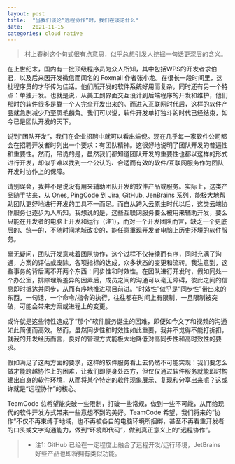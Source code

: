 ```yaml
---
layout: post
title:  "当我们谈论“远程协作”时，我们在谈论什么"
date:   2021-11-15
categories: cloud native
---
```

> 村上春树这个句式很有点意思，似乎总想引发人挖掘一句话更深层的含义。

在上世纪末，国内有一批顶级程序员为众人所知，其中包括WPS的开发者求伯君，以及后来因开发微信而闻名的 Foxmail 作者张小龙。在很长一段时间里，这批程序员的才华传为佳话。他们所开发的软件系统好用而复杂，同时还有另一个特点：单独开发。也就是说，从美工到界面交互设计到后端程序的开发和维护，他们那时的软件很多是靠一个人完全开发出来的。而进入互联网时代后，这样的软件产品就急剧减少乃至凤毛麟角。我们可以说，软件开发单打独斗的时代已经结束，如今已是团队开发的天下。

说到“团队开发”，我们在企业招聘中就可以看出端倪。现在几乎每一家软件公司都会在招聘开发者时列出一个要求：有团队精神。这很好地说明了团队开发的普遍性和重要性。然而，吊诡的是，虽然我们都知道团队开发的重要性也都以这样的形式进行开发，却似乎难以找到一个公认的、合适而有效的软件/互联网服务作为团队开发时协作上的保障。

请别误会，我并不是说没有用来辅助团队开发的软件产品或服务。实际上，这类产品随手拈来，从 Ones, PingCode 到 Jira, GitHub, JenBrains 系列，能极大地帮助团队更好地进行开发的工具不一而足。而自从跨入云原生时代以后，这类云端协作服务也逐步为人所知。我想说的是，这些互联网服务要么被用来辅助开发，要么只能在开发者的电脑上开发和运行（注1），而对一个开发团队而言，缺乏一个更底层的、统一的，不随时间地域改变的，能任意重现开发者电脑上历史环境的软件服务。

毫无疑问，团队开发意味着团队协作，这个过程不仅持续而有序，同时充满了沟通，方案的评估或废除，各项指标的达成，众多状态的变更和流转。我注意到，这些事务的背后离不开两个东西：同步性和时效性。在团队进行开发时，假如同处一个办公室，排除理解差异的因素后，成员之间的沟通可以毫无障碍，彼此之间的信息即时抵达并同步，从而有序地推进项目前进。“时效性”似乎是“同步性”带出来的东西，一句话，一个命令/指令的执行，往往都在时间上有限制，一旦限制被突破，可能会带来方案或进程上的变更。

或许就是这些特性造成了“那个”软件服务诞生的困难，即便如今文字和视频的沟通如此简便而高效。然而，虽然同步性和时效性如此重要，我并不觉得不能打折扣，就我的开发经历而言，良好的管理方式能极大地降低对高同步性和高时效性的要求。

假如满足了这两方面的要求，这样的软件服务看上去仍然不可能实现：我们要怎么做才能跨越协作上的困难，让我们即便身处四方，但仅仅通过软件服务就能即时构建出自身的软件环境，从而将某个特定的软件现象展示、复现和分享出来呢？这或许就是“远程协作”的核心。

TeamCode 总希望能突破一些限制，打破一些常规，做到一些不可能，从而给现代的软件开发方式带来一些意想不到的美好。TeamCode 希望，我们将来的“协作”不仅不再束缚于地域，也不再被各自的电脑环境所捆绑，甚至不再看重开发者的口头或文字沟通能力，做到“环境即代码”，做到真正意义上的“远程协作”。

> * 注1: GitHub 已经在一定程度上融合了远程开发/运行环境，JetBrains 好些产品也即将拥有类似功能。